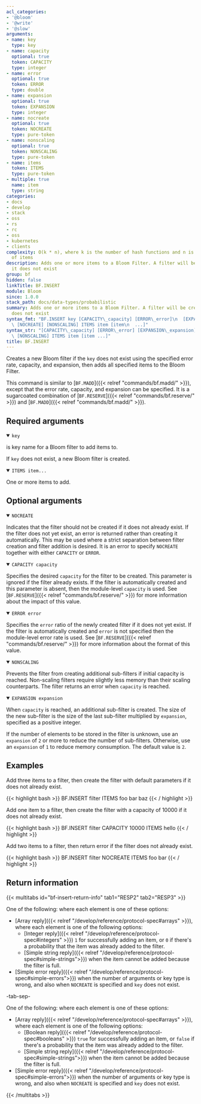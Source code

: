 ```yaml
---
acl_categories:
- '@bloom'
- '@write'
- '@slow'
arguments:
- name: key
  type: key
- name: capacity
  optional: true
  token: CAPACITY
  type: integer
- name: error
  optional: true
  token: ERROR
  type: double
- name: expansion
  optional: true
  token: EXPANSION
  type: integer
- name: nocreate
  optional: true
  token: NOCREATE
  type: pure-token
- name: nonscaling
  optional: true
  token: NONSCALING
  type: pure-token
- name: items
  token: ITEMS
  type: pure-token
- multiple: true
  name: item
  type: string
categories:
- docs
- develop
- stack
- oss
- rs
- rc
- oss
- kubernetes
- clients
complexity: O(k * n), where k is the number of hash functions and n is the number
  of items
description: Adds one or more items to a Bloom Filter. A filter will be created if
  it does not exist
group: bf
hidden: false
linkTitle: BF.INSERT
module: Bloom
since: 1.0.0
stack_path: docs/data-types/probabilistic
summary: Adds one or more items to a Bloom Filter. A filter will be created if it
  does not exist
syntax_fmt: "BF.INSERT key [CAPACITY\_capacity] [ERROR\_error]\n  [EXPANSION\_expansion]\
  \ [NOCREATE] [NONSCALING] ITEMS item [item\n  ...]"
syntax_str: "[CAPACITY\_capacity] [ERROR\_error] [EXPANSION\_expansion] [NOCREATE]\
  \ [NONSCALING] ITEMS item [item ...]"
title: BF.INSERT
---
```

Creates a new Bloom filter if the `key` does not exist using the specified error rate, capacity, and expansion, then adds all specified items to the Bloom Filter.

This command is similar to [`BF.MADD`]({{< relref "commands/bf.madd/" >}}), except that the error rate, capacity, and expansion can be specified. It is a sugarcoated combination of [`BF.RESERVE`]({{< relref "commands/bf.reserve/" >}}) and [`BF.MADD`]({{< relref "commands/bf.madd/" >}}).

## Required arguments

<details open><summary><code>key</code></summary>

is key name for a Bloom filter to add items to.

If `key` does not exist, a new Bloom filter is created.
</details>

<details open><summary><code>ITEMS item...</code></summary>

One or more items to add.
</details>

## Optional arguments

<details open><summary><code>NOCREATE</code></summary>

Indicates that the filter should not be created if it does not already exist.
If the filter does not yet exist, an error is returned rather than creating it automatically.
This may be used where a strict separation between filter creation and filter addition is desired.
It is an error to specify `NOCREATE` together with either `CAPACITY` or `ERROR`.
</details>

<details open><summary><code>CAPACITY capacity</code></summary>

Specifies the desired `capacity` for the filter to be created.
This parameter is ignored if the filter already exists.
If the filter is automatically created and this parameter is absent, then the module-level `capacity` is used.
See [`BF.RESERVE`]({{< relref "commands/bf.reserve/" >}}) for more information about the impact of this value.
</details>

<details open><summary><code>ERROR error</code></summary>
    
Specifies the `error` ratio of the newly created filter if it does not yet exist.
If the filter is automatically created and `error` is not specified then the module-level error rate is used.
See [`BF.RESERVE`]({{< relref "commands/bf.reserve/" >}}) for more information about the format of this value.
</details>

<details open><summary><code>NONSCALING</code></summary>

Prevents the filter from creating additional sub-filters if initial capacity is reached.
Non-scaling filters require slightly less memory than their scaling counterparts. The filter returns an error when `capacity` is reached.
</details>

<details open><summary><code>EXPANSION expansion</code></summary>

When `capacity` is reached, an additional sub-filter is created.
The size of the new sub-filter is the size of the last sub-filter multiplied by `expansion`, specified as a positive integer.

If the number of elements to be stored in the filter is unknown, use an `expansion` of `2` or more to reduce the number of sub-filters.
Otherwise, use an `expansion` of `1` to reduce memory consumption. The default value is `2`.
</details>

## Examples

Add three items to a filter, then create the filter with default parameters if it does not already exist.

{{< highlight bash >}}
BF.INSERT filter ITEMS foo bar baz
{{< / highlight >}}

Add one item to a filter, then create the filter with a capacity of 10000 if it does not already exist.

{{< highlight bash >}}
BF.INSERT filter CAPACITY 10000 ITEMS hello
{{< / highlight >}}

Add two items to a filter, then return error if the filter does not already exist.

{{< highlight bash >}}
BF.INSERT filter NOCREATE ITEMS foo bar
{{< / highlight >}}

## Return information

{{< multitabs id="bf-insert-return-info" 
    tab1="RESP2" 
    tab2="RESP3" >}}

One of the following: where each element is one of these options:
* [Array reply]({{< relref "/develop/reference/protocol-spec#arrays" >}}), where each element is one of the following options:
  * [Integer reply]({{< relref "/develop/reference/protocol-spec#integers" >}}) `1` for successfully adding an item, or `0` if there's a probability that the item was already added to the filter.
  * [Simple string reply]({{< relref "/develop/reference/protocol-spec#simple-strings">}}) when the item cannot be added because the filter is full.
* [Simple error reply]({{< relref "/develop/reference/protocol-spec#simple-errors">}}) when the number of arguments or key type is wrong, and also when `NOCREATE` is specified and `key` does not exist.

-tab-sep-

One of the following: where each element is one of these options:
* [Array reply]({{< relref "/develop/reference/protocol-spec#arrays" >}}), where each element is one of the following options:
  * [Boolean reply]({{< relref "/develop/reference/protocol-spec#booleans" >}}) `true` for successfully adding an item, or `false` if there's a probability that the item was already added to the filter.
  * [Simple string reply]({{< relref "/develop/reference/protocol-spec#simple-strings">}}) when the item cannot be added because the filter is full.
* [Simple error reply]({{< relref "/develop/reference/protocol-spec#simple-errors">}}) when the number of arguments or key type is wrong, and also when `NOCREATE` is specified and `key` does not exist.

{{< /multitabs >}}